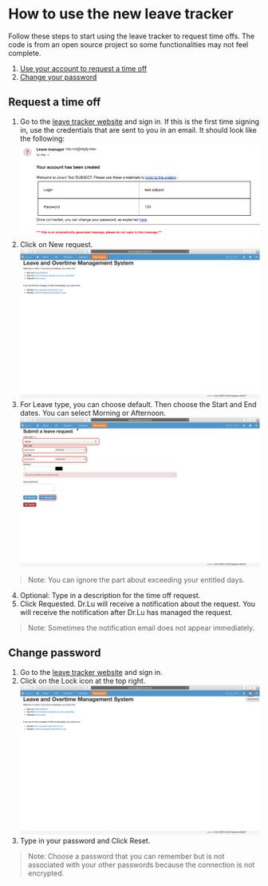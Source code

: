 # How to use the new leave tracker
Follow these steps to start using the leave tracker to request time offs. The code is from an open source project so some functionalities may not feel complete. 
 1. [Use your account to request a time off](#Request)
 2. [Change your password](#Pass) 

## <a name="Request"></a> Request a time off

 1. Go to the [leave tracker website](http://leavemanager.altumview.com/jorani) and sign in. If this is the first time signing in, use the credentials that are sent to you in an email. It should look like the following: ![9](img/9.png)
 2. Click on New request. ![5](img/5.png)
 3. For Leave type, you can choose default. Then choose the Start and End dates. You can select Morning or Afternoon.
![6](img/6.png)
> Note: You can ignore the part about exceeding your entitled days.
 4. Optional: Type in a description for the time off request.
 5. Click Requested. Dr.Lu will receive a notification about the request. You will receive the notification after Dr.Lu has managed the request.
> Note: Sometimes the notification email does not appear immediately.
 
## <a name="Pass"></a> Change password
 1. Go to the [leave tracker website](http://leavemanager.altumview.com/jorani) and sign in.
 2. Click on the Lock icon at the top right. ![7](img/7.png)
 3. Type in your password and Click Reset.
> Note: Choose a password that you can remember but is not associated with your other passwords because the connection is not encrypted. 

<!--stackedit_data:
eyJoaXN0b3J5IjpbMTY0MTM4NDQ4OCwzMTIxNTU5MTMsNTgzMj
AxNDAwLC0yMDE3OTY2Njk2LC0xNjQ3MjQ5NjAzLC0xNzY0MTg0
MDU1LC05ODE0NDAyMzIsMTYxNTExNTY0LDE0NjM3NTA2OTIsNz
U1NzI3MDg2LC0xMDUyMjA0OTQwLDE4NDczNjY2MjQsMTU5NDk0
NjE4NCwtNjAzODczMTAsLTExMjI1NzMzMTYsNTI1ODY2NjE2LC
01MzE2MTUyODMsLTUxMDk0NDI2NCwtMTU5OTkxNjAyMSw4Njkz
MjMyNDZdfQ==
-->